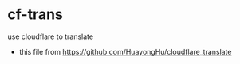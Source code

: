 # cf-trans
use cloudflare to translate
- this file from https://github.com/HuayongHu/cloudflare_translate 
